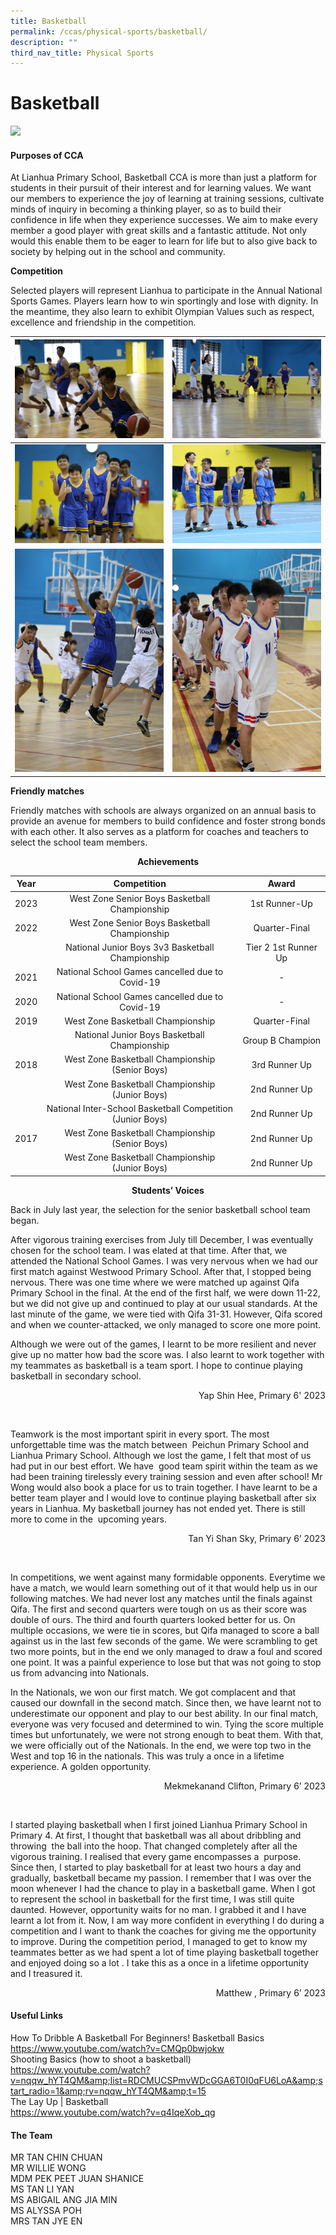```yaml
---
title: Basketball
permalink: /ccas/physical-sports/basketball/
description: ""
third_nav_title: Physical Sports
---
```

# **Basketball**

![](/images/CCAs/Basketball/cca23_102.JPG)

#### **Purposes of CCA**

At Lianhua Primary School, Basketball CCA is more than just a platform for students in their pursuit of their interest and for learning values. We want our members to experience the joy of learning at training sessions, cultivate minds of inquiry in becoming a thinking player, so as to build their confidence in life when they experience successes. We aim to make every member a good player with great skills and a fantastic attitude. Not only would this enable them to be eager to learn for life but to also give back to society by helping out in the school and community.

  
**Competition**

Selected players will represent Lianhua to participate in the Annual National Sports Games. Players learn how to win sportingly and lose with dignity. In the meantime, they also learn to exhibit Olympian Values such as respect, excellence and friendship in the competition.


| ![](/images/CCAs/Basketball/basketball23_128.JPG) | ![](/images/CCAs/Basketball/basketball23_28.JPG) | 
|:-:|:-:| 
| ![](/images/CCAs/Basketball/basketball23_134.JPG)     | ![](/images/CCAs/Basketball/basketball23_102.JPG) 
| ![](/images/CCAs/Basketball/basketball23_123.JPG)   | ![](/images/CCAs/Basketball/basketball23_62.JPG)     | 


**Friendly matches**

Friendly matches with schools are always organized on an annual basis to provide an avenue for members to build confidence and foster strong bonds with each other. It also serves as a platform for coaches and teachers to select the school team members.


**<center>Achievements</center>**

| Year |                           Competition                          |       Award      |
|:----:|:--------------------------------------------------------------:|:----------------:|
| 2023 |         West Zone Senior Boys Basketball Championship        |         1st Runner-Up        |
| 2022 |         West Zone Senior Boys Basketball Championship        |         Quarter-Final        |
|          |         National Junior Boys 3v3 Basketball Championship       |         Tier 2 1st Runner Up        |
| 2021 |         National School Games cancelled due to Covid-19        |         -        |
| 2020 |         National School Games cancelled due to Covid-19        |         -        |
| 2019 |                West Zone Basketball Championship               |   Quarter-Final  |
|      |          National Junior Boys Basketball Championship          | Group B Champion |
| 2018 |       West Zone Basketball Championship<br>(Senior Boys)       |  3rd  Runner Up |
|      |       West Zone Basketball Championship<br>(Junior Boys)       |   2nd Runner Up  |
|      | National Inter-School Basketball Competition <br>(Junior Boys) |   2nd Runner Up  |
| 2017 |       West Zone Basketball Championship<br>(Senior Boys)       |   2nd Runner Up  |
|      |       West Zone Basketball Championship<br>(Junior Boys)       |   2nd Runner Up  |

<center><b>Students’ Voices</b></center>
  
Back in July last year, the selection for the senior basketball school team began.

After vigorous training exercises from July till December, I was eventually chosen for the school team. I was elated at that time. After that, we attended the National School Games. I was very nervous when we had our first match against Westwood Primary School. After that, I stopped being nervous. There was one time where we were matched up against Qifa Primary School in the final. At the end of the first half, we were down 11-22, but we did not give up and continued to play at our usual standards. At the last minute of the game, we were tied with Qifa 31-31. However, Qifa scored and when we counter-attacked, we only managed to score one more point.

Although we were out of the games, I learnt to be more resilient and never give up no matter how bad the score was. I also learnt to work together with my teammates as basketball is a team sport. I hope to continue playing basketball in secondary school.

<p style="text-align: right"> Yap Shin Hee, Primary 6' 2023<br></p>
<br>

Teamwork is the most important spirit in every sport. The most unforgettable time was the match between&nbsp; Peichun Primary School and&nbsp; Lianhua Primary School. Although we lost the game, I felt that most of us had put in our best effort. We have &nbsp;good team spirit within the team as we had been training tirelessly every training session and even after school! Mr Wong would also book a place for us to train together. I have learnt to be a better team player and I would love to continue playing basketball after six&nbsp; years in Lianhua. My basketball journey has not ended yet. There is still more to come in the&nbsp; upcoming years.&nbsp;

<p style="text-align: right"> Tan Yi Shan Sky, Primary 6’ 2023<br></p>
<br>

In competitions, we went against many formidable opponents. Everytime we have a match, we would learn something out of it that would help us in our following matches. We had never lost any matches until the finals against Qifa. The first and second quarters were tough on us as their score was double of ours. The third and fourth quarters looked better for us. On multiple occasions, we were tie in scores, but Qifa managed to score a ball against us in the last few seconds of the game. We were scrambling to get two more points, but in the end we only managed to draw a foul and scored one point. It was a painful experience to lose but that was not going to stop us from advancing into Nationals.&nbsp;

In the Nationals, we won our first match. We got complacent and that caused our downfall in the second match. Since then, we have learnt not to underestimate our opponent and play to our best ability. In our final match, everyone was very focused and determined to win. Tying the score multiple times but unfortunately, we were not strong enough to beat them. With that, we were officially out of the Nationals. In the end, we were top two in the West and top 16 in the nationals. This was truly a once in a lifetime experience. A golden opportunity.

<p style="text-align: right">Mekmekanand Clifton, Primary 6’ 2023<br></p>
<br>

I started playing basketball when I first joined Lianhua Primary School in Primary 4. At first, I thought that basketball was all about dribbling and throwing&nbsp; the ball into the hoop. That changed completely after all the vigorous training. I realised that every game encompasses a&nbsp; purpose. Since then, I started to play basketball for at least two hours a day and gradually, basketball became my passion. I remember that I was over the moon whenever I had the chance to play in a basketball game. When I got to represent the school in basketball for the first time, I was still quite daunted. However, opportunity waits for no man. I grabbed it and I have learnt a lot from it. Now, I am way more confident in everything I do during a competition and I want to thank the coaches for giving me the opportunity to improve. During the competition period, I managed to get to know my teammates better as we had spent a lot of time playing basketball together and enjoyed doing so a lot . I take this as a once in a lifetime opportunity and I treasured it.

<p style="text-align: right">Matthew , Primary 6’ 2023<br></p>

####  **Useful Links**   

How To Dribble A Basketball For Beginners! Basketball Basics    
<a href="https://www.youtube.com/watch?v=CMQp0bwjokw">https://www.youtube.com/watch?v=CMQp0bwjokw</a>    
Shooting Basics (how to shoot a basketball)   
<a href="https://www.youtube.com/watch?v=nqqw_hYT4QM&amp;list=RDCMUCSPmvWDcGGA6T0I0qFU6LoA&amp;start_radio=1&amp;rv=nqqw_hYT4QM&amp;t=15">https://www.youtube.com/watch?v=nqqw_hYT4QM&amp;list=RDCMUCSPmvWDcGGA6T0I0qFU6LoA&amp;start_radio=1&amp;rv=nqqw_hYT4QM&amp;t=15</a>    
The Lay Up | Basketball    
<a href="https://www.youtube.com/watch?v=q4IqeXob_qg">https://www.youtube.com/watch?v=q4IqeXob_qg</a>


####  **The Team**   

MR TAN CHIN CHUAN <br>
MR WILLIE WONG<br>
MDM PEK PEET JUAN SHANICE <br>
MS TAN LI YAN  <br>
MS ABIGAIL ANG JIA MIN <br>
MS ALYSSA POH<br>
MRS TAN JYE EN <br>
